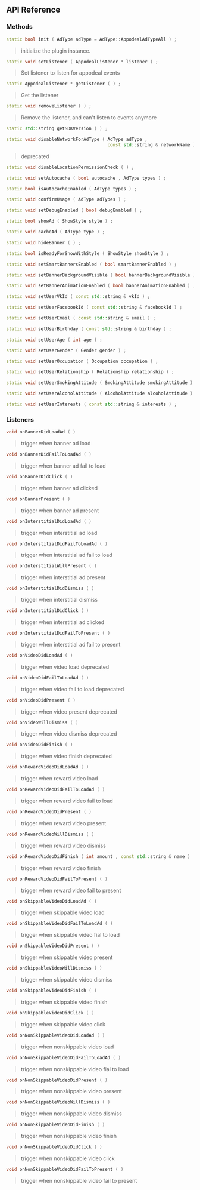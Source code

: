 ## API Reference

### Methods
```cpp
static bool init ( AdType adType = AdType::AppodealAdTypeAll ) ;
```
>  initialize the plugin instance.

```cpp
static void setListener ( AppodealListener * listener ) ;
```
> Set listener to listen for appodeal events

```cpp
static AppodealListener * getListener ( ) ;
```
> Get the listener

```cpp
static void removeListener ( ) ;
```
> Remove the listener, and can't listen to events anymore

```cpp
static std::string getSDKVersion ( ) ;
```

```cpp
static void disableNetworkForAdType ( AdType adType ,
                                      const std::string & networkName ) ;
```
> deprecated

```cpp
static void disableLocationPermissionCheck ( ) ;
```

```cpp
static void setAutocache ( bool autocache , AdType types ) ;
```

```cpp
static bool isAutocacheEnabled ( AdType types ) ;
```

```cpp
static void confirmUsage ( AdType adTypes ) ;
```

```cpp
static void setDebugEnabled ( bool debugEnabled ) ;
```

```cpp
static bool showAd ( ShowStyle style ) ;
```

```cpp
static void cacheAd ( AdType type ) ;
```

```cpp
static void hideBanner ( ) ;
```

```cpp
static bool isReadyForShowWithStyle ( ShowStyle showStyle ) ;
```

```cpp
static void setSmartBannersEnabled ( bool smartBannerEnabled ) ;
```

```cpp
static void setBannerBackgroundVisible ( bool bannerBackgroundVisible ) ;
```

```cpp
static void setBannerAnimationEnabled ( bool bannerAnimationEnabled ) ;
```

```cpp
static void setUserVkId ( const std::string & vkId ) ;
```

```cpp
static void setUserFacebookId ( const std::string & facebookId ) ;
```

```cpp
static void setUserEmail ( const std::string & email ) ;
```

```cpp
static void setUserBirthday ( const std::string & birthday ) ;
```

```cpp
static void setUserAge ( int age ) ;
```

```cpp
static void setUserGender ( Gender gender ) ;
```

```cpp
static void setUserOccupation ( Occupation occupation ) ;
```

```cpp
static void setUserRelationship ( Relationship relationship ) ;
```

```cpp
static void setUserSmokingAttitude ( SmokingAttitude smokingAttitude ) ;
```

```cpp
static void setUserAlcoholAttitude ( AlcoholAttitude alcoholAttitude ) ;
```

```cpp
static void setUserInterests ( const std::string & interests ) ;
```


### Listeners
```cpp
void onBannerDidLoadAd ( ) 
```
> trigger when banner ad load

```cpp
void onBannerDidFailToLoadAd ( ) 
```
> trigger when banner ad fail to load

```cpp
void onBannerDidClick ( ) 
```
> trigger when banner ad clicked

```cpp
void onBannerPresent ( ) 
```
> trigger when banner ad present

```cpp
void onInterstitialDidLoadAd ( ) 
```
> trigger when interstitial ad load

```cpp
void onInterstitialDidFailToLoadAd ( ) 
```
> trigger when interstitial ad fail to load

```cpp
void onInterstitialWillPresent ( ) 
```
> trigger when interstitial ad present

```cpp
void onInterstitialDidDismiss ( ) 
```
> trigger when interstitial dismiss

```cpp
void onInterstitialDidClick ( ) 
```
> trigger when interstitial ad clicked

```cpp
void onInterstitialDidFailToPresent ( ) 
```
> trigger when interstitial ad fail to present

```cpp
void onVideoDidLoadAd ( ) 
```
> trigger when video load
deprecated

```cpp
void onVideoDidFailToLoadAd ( ) 
```
> trigger when video fail to load
deprecated

```cpp
void onVideoDidPresent ( ) 
```
> trigger when video present
deprecated

```cpp
void onVideoWillDismiss ( ) 
```
> trigger when video dismiss
deprecated

```cpp
void onVideoDidFinish ( ) 
```
> trigger when video finish
deprecated

```cpp
void onRewardVideoDidLoadAd ( ) 
```
> trigger when reward video load

```cpp
void onRewardVideoDidFailToLoadAd ( ) 
```
> trigger when reward video fail to load

```cpp
void onRewardVideoDidPresent ( ) 
```
> trigger when reward video present

```cpp
void onRewardVideoWillDismiss ( ) 
```
> trigger when reward video dismiss

```cpp
void onRewardVideoDidFinish ( int amount , const std::string & name ) 
```
> trigger when reward video finish

```cpp
void onRewardVideoDidFailToPresent ( ) 
```
> trigger when reward video fail to present

```cpp
void onSkippableVideoDidLoadAd ( ) 
```
> trigger when skippable video load

```cpp
void onSkippableVideoDidFailToLoadAd ( ) 
```
> trigger when skippable video fial to load

```cpp
void onSkippableVideoDidPresent ( ) 
```
> trigger when skippable video present

```cpp
void onSkippableVideoWillDismiss ( ) 
```
> trigger when skippable video dismiss

```cpp
void onSkippableVideoDidFinish ( ) 
```
> trigger when skippable video finish

```cpp
void onSkippableVideoDidClick ( ) 
```
> trigger when skippable video click

```cpp
void onNonSkippableVideoDidLoadAd ( ) 
```
> trigger when nonskippable video load

```cpp
void onNonSkippableVideoDidFailToLoadAd ( ) 
```
> trigger when nonskippable video fial to load

```cpp
void onNonSkippableVideoDidPresent ( ) 
```
> trigger when nonskippable video present

```cpp
void onNonSkippableVideoWillDismiss ( ) 
```
> trigger when nonskippable video dismiss

```cpp
void onNonSkippableVideoDidFinish ( ) 
```
> trigger when nonskippable video finish

```cpp
void onNonSkippableVideoDidClick ( ) 
```
> trigger when nonskippable video click

```cpp
void onNonSkippableVideoDidFailToPresent ( ) 
```
> trigger when nonskippable video fail to present


